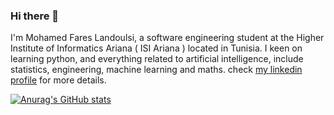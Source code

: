 ### Hi there 👋

I'm Mohamed Fares Landoulsi, a software engineering student at the Higher Institute of Informatics Ariana ( ISI Ariana ) located in Tunisia. 
I keen on learning python, and everything related to artificial intelligence, include statistics, engineering, machine learning and maths. 
check [my linkedin profile](https://www.linkedin.com/in/mohamed-fares-andaloussi) for more details.

[![Anurag's GitHub stats](https://github-readme-stats.vercel.app/api?username=Frostbite22)](https://github.com/anuraghazra/github-readme-stats)

<!--
**Frostbite22/Frostbite22** is a ✨ _special_ ✨ repository because its `README.md` (this file) appears on your GitHub profile.

Here are some ideas to get you started:

- 🔭 I’m currently working on ...
- 🌱 I’m currently learning ...
- 👯 I’m looking to collaborate on ...
- 🤔 I’m looking for help with ...
- 💬 Ask me about ...
- 📫 How to reach me: ...
- 😄 Pronouns: ...
- ⚡ Fun fact: ...
-->
